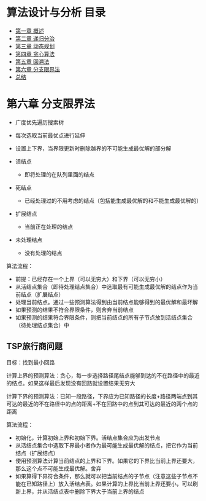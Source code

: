 # 算法设计与分析 目录

- [第一章 概述](Chapter1.md)
- [第二章 递归分治](Chapter2.md)
- [第三章 动态规划](Chapter3.md)
- [第四章 贪心算法](Chapter4.md)
- [第五章 回溯法](Chapter5.md)
- [第六章 分支限界法](Chapter6.md)
- [总结](Summary.md)

# 第六章 分支限界法

- 广度优先遍历搜索树
- 每次选取当前最优点进行延伸
- 设置上下界，当界限更新时删除越界的不可能生成最优解的部分解

- 活结点
	- 即将处理的在队列里面的结点
- 死结点
	- 已经处理过的不用考虑的结点（包括能生成最优解的和不能生成最优解的）
- 扩展结点
	- 当前正在处理的结点
- 未处理结点
	- 没有处理的结点

算法流程：
- 前提：已经存在一个上界（可以无穷大）和下界（可以无穷小）
- 从活结点集合（即待处理结点集合）中选取最有可能生成最优解的结点作为当前结点（扩展结点）
- 处理当前结点。通过一些预测算法得到由当前结点能够得到的最优解和最坏解
- 如果预测的结果不符合界限条件，则舍弃当前结点
- 如果预测的结果符合界限条件，则把当前结点的所有子节点放到活结点集合（待处理结点集合）中

## TSP旅行商问题

目标：找到最小回路

计算上界的预测算法：贪心，每一步选择路径尾结点能够到达的不在路径中的最近的结点。如果这样最后发现没有回路就设置结果无穷大

计算下界的预测算法：已知一段路径，下界应为已知路径的长度+路径两端点到其可达的最近的不在路径中的点的距离+不在回路中的点到其可达的最近的两个点的距离

算法流程：
- 初始化，计算初始上界和初始下界。活结点集合应为出发节点
- 从活结点集合中选取下界最小者作为最可能生成最优解的结点，把它作为当前结点（扩展结点）
- 使用预测算法计算当前结点的上界和下界。如果它的下界比当前上界还要大，那么这个点不可能生成最优解。舍弃
- 如果算得下界符合条件，那么就可以把当前结点的子节点（注意这些子节点不能在已知路径上）放入活结点表。如果计算的上界比当前上界还要小，可以刷新上界，并从活结点表中删除下界大于当前上界的结点